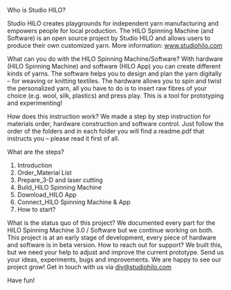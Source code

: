 Who is Studio HILO?

Studio HILO creates playgrounds for independent yarn manufacturing and empowers people for local production. The HILO Spinning Machine (and Software) is an open source project by Studio HILO and allows users to produce their own customized yarn.
More information: www.studiohilo.com

What can you do with the HILO Spinning Machine/Software?
With hardware (HILO Spinning Machine) and software (HILO App) you can create different kinds of yarns. The software helps you to design and plan the yarn digitally – for weaving or knitting textiles. The hardware allows you to spin and twist the personalized yarn, all you have to do is to insert raw fibres of your choice (e.g. wool, silk, plastics) and press play. This is a tool for prototyping and experimenting!

How does this instruction work?
We made a step by step instruction for materials order, hardware construction and software control. Just follow the order of the folders and in each folder you will find a readme.pdf that instructs you – please read it first of all.

What are the steps?
1. Introduction
2. Order_Material List
3. Prepare_3-D and laser cutting
4. Build_HILO Spinning Machine
5. Download_HILO App
6. Connect_HILO Spinning Machine & App
8. How to start?

What is the status quo of this project?
We documented every part for the HILO Spinning Machine 3.0 / Software but we continue working on both. This project is at an early stage of development, every piece of hardware and software is in beta version.
How to reach out for support?
We built this, but we need your help to adjust and improve the current prototype. Send us your ideas, experiments, bugs and improvements. We are happy to see our project grow! Get in touch with us via diy@studiohilo.com

Have fun!
